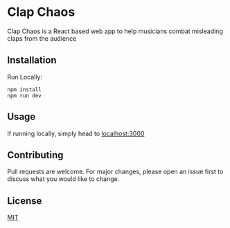 # Clap Chaos

Clap Chaos is a React based web app to help musicians combat misleading claps from the audience

## Installation

Run Locally:
```
npm install
npm run dev
```


## Usage

If running locally, simply head to [localhost:3000](http://localhost:3000/)

## Contributing

Pull requests are welcome. For major changes, please open an issue first
to discuss what you would like to change.

## License

[MIT](/LICENSE)